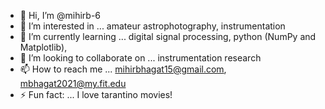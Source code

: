 - 👋 Hi, I’m @mihirb-6
- 👀 I’m interested in ... amateur astrophotography, instrumentation
- 🌱 I’m currently learning ... digital signal processing, python (NumPy and Matplotlib),
- 💞️ I’m looking to collaborate on ... instrumentation research
- 📫 How to reach me ... mihirbhagat15@gmail.com, mbhagat2021@my.fit.edu
- ⚡ Fun fact: ... I love tarantino movies!

<!---
mihirb-6/mihirb-6 is a ✨ special ✨ repository because its `README.md` (this file) appears on your GitHub profile.
You can click the Preview link to take a look at your changes.
--->
